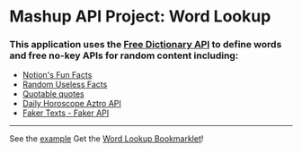 # Mashup API Project: Word Lookup
### This application uses the [Free Dictionary API](https://dictionaryapi.dev/) to define words and free no-key APIs for random content including:
- [Notion's Fun Facts](https://aakhilv.notion.site/fun-bea0f2ca5aaa411f93a3a9fa1699ce39)
- [Random Useless Facts](https://uselessfacts.jsph.pl/P)
- [Quotable quotes](https://github.com/lukePeavey/quotable)
- [Daily Horoscope Aztro API](https://aztro.sameerkumar.website/)
- [Faker Texts - Faker API](https://fakerapi.it/en)
---
See the [example](https://projects.theartoftechllc.com/mashups/word-lookup/index.html)
Get the [Word Lookup Bookmarklet](https://github.com/john-chase/projects_mashups_word-lookup-bookmarklet)!